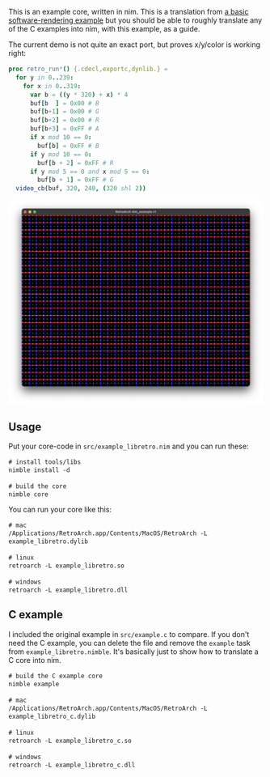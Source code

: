 This is an example core, written in nim. This is a translation from [a basic software-rendering example](https://github.com/libretro/libretro-samples/tree/master/video/software/rendering) but you should be able to roughly translate any of the C examples into nim, with this example, as a guide.

The current demo is not quite an exact port, but proves x/y/color is working right:

```nim
proc retro_run*() {.cdecl,exportc,dynlib.} =
  for y in 0..239:
    for x in 0..319:
      var b = ((y * 320) + x) * 4
      buf[b  ] = 0x00 # B
      buf[b+1] = 0x00 # G
      buf[b+2] = 0x00 # R
      buf[b+3] = 0xFF # A
      if x mod 10 == 0:
        buf[b] = 0xFF # B
      if y mod 10 == 0:
        buf[b + 2] = 0xFF # R
      if y mod 5 == 0 and x mod 5 == 0:
        buf[b + 1] = 0xFF # G
  video_cb(buf, 320, 240, (320 shl 2))
```

![screenshot](screen.png)

## Usage

Put your core-code in `src/example_libretro.nim` and you can run these:

```
# install tools/libs
nimble install -d

# build the core
nimble core
```

You can run your core like this:

```
# mac
/Applications/RetroArch.app/Contents/MacOS/RetroArch -L example_libretro.dylib

# linux
retroarch -L example_libretro.so

# windows
retroarch -L example_libretro.dll
```

## C example

I included the original example in `src/example.c` to compare. If you don't need the C example, you can delete the file and remove the `example` task from `example_libretro.nimble`. It's basically just to show how to translate a C core into nim.

```
# build the C example core
nimble example

# mac
/Applications/RetroArch.app/Contents/MacOS/RetroArch -L example_libretro_c.dylib

# linux
retroarch -L example_libretro_c.so

# windows
retroarch -L example_libretro_c.dll
```
